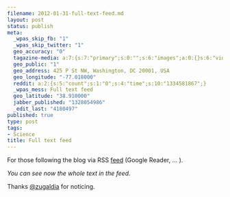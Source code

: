 ```yaml
--- 
filename: 2012-01-31-full-text-feed.md
layout: post
status: publish
meta: 
  _wpas_skip_fb: "1"
  _wpas_skip_twitter: "1"
  geo_accuracy: "0"
  tagazine-media: a:7:{s:7:"primary";s:0:"";s:6:"images";a:0:{}s:6:"videos";a:0:{}s:11:"image_count";s:1:"0";s:6:"author";s:7:"4180497";s:7:"blog_id";s:7:"8438084";s:9:"mod_stamp";s:19:"2012-02-01 00:09:46";}
  geo_public: "1"
  geo_address: 425 P St NW, Washington, DC 20001, USA
  geo_longitude: "-77.018000"
  reddit: a:2:{s:5:"count";s:1:"0";s:4:"time";s:10:"1334581867";}
  _wpas_mess: Full text feed
  geo_latitude: "38.910000"
  jabber_published: "1328054986"
  _edit_last: "4180497"
published: true
type: post
tags: 
- Science
title: Full text feed
---
```

For those following the blog via RSS <a href="/feed/">feed</a> (Google Reader, ... ).

<em>You can see now the whole text in the feed.</em>

Thanks <a href="https://twitter.com/#!/zugaldia">@zugaldia</a> for noticing.
